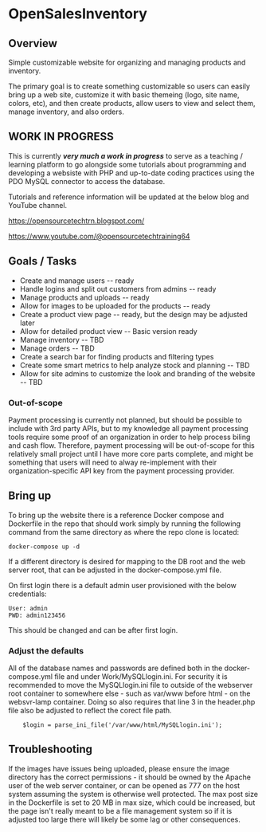 # OpenSalesInventory

## Overview

Simple customizable website for organizing and managing products and inventory. 

The primary goal is to create something customizable so users can easily bring up a web site, customize it with basic themeing (logo, site name, colors, etc), and then create products, allow users to view and select them, manage inventory, and also orders. 

## WORK IN PROGRESS
This is currently ***very much a work in progress*** to serve as a teaching / learning platform to go alongside some tutorials about programming and developing a websiste with PHP and up-to-date coding practices using the PDO MySQL connector to access the database. 

Tutorials and reference information will be updated at the below blog and YouTube channel. 

https://opensourcetechtrn.blogspot.com/

https://www.youtube.com/@opensourcetechtraining64

## Goals / Tasks
- Create and manage users -- ready
- Handle logins and split out customers from admins -- ready
- Manage products and uploads -- ready
- Allow for images to be uploaded for the products  -- ready
- Create a product view page -- ready, but the design may be adjusted later
- Allow for detailed product view -- Basic version ready
- Manage inventory -- TBD
- Manage orders -- TBD
- Create a search bar for finding products and filtering types
- Create some smart metrics to help analyze stock and planning -- TBD
- Allow for site admins to customize the look and branding of the website -- TBD

### Out-of-scope
Payment processing is currently not planned, but should be possible to include with 3rd party APIs, but to my knowledge all payment processing tools require some proof of an organization in order to help process biling and cash flow. Therefore, payment processing will be out-of-scope for this relatively small project until I have more core parts complete, and might be something that users will need to alway re-implement with their organization-specific API key from the payment processing provider.

## Bring up
To bring up the website there is a reference Docker compose and Dockerfile in the repo that should work simply by running the following command from the same directory as where the repo clone is located:

```
docker-compose up -d
```
If a different directory is desired for mapping to the DB root and the web server root, that can be adjusted in the docker-compose.yml file. 

On first login there is a default admin user provisioned with the below credentials:
```
User: admin
PWD: admin123456
```

This should be changed and can be after first login.

### Adjust the defaults

All of the database names and passwords are defined both in the docker-compose.yml file and under Work/MySQLlogin.ini. For security it is recommended to move the MySQLlogin.ini file to outside of the webserver root container to somewhere else - such as var/www before html - on the websvr-lamp container. Doing so also requires that line 3 in the header.php file also be adjusted to reflect the corect file path. 

```
	$login = parse_ini_file('/var/www/html/MySQLlogin.ini');
```

## Troubleshooting

If the images have issues being uploaded, please ensure the image directory has the correct permissions - it should be owned by the Apache user of the web server container, or can be opened as 777 on the host system assuming the system is otherwise well protected. The max post size in the Dockerfile is set to 20 MB in max size, which could be increased, but the page isn't really meant to be a file management system so if it is adjusted too large there will likely be some lag or other consequences. 
